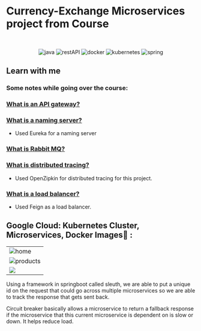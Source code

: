 # Currency-Exchange Microservices project from Course

<br />
<p align="center">
    <img src="https://img.shields.io/badge/Java-ED8B00?style=for-the-badge&logo=java&logoColor=white" alt="java" />
    <img src="https://img.shields.io/badge/Rest_API-02303A?style=for-the-badge&logo=react-router&logoColor=white" alt="restAPI"/>
    <img src="https://img.shields.io/badge/Docker-1572B6?style=for-the-badge&logo=docker&logoColor=white" alt="docker" />
    <img src="https://img.shields.io/badge/Kubernetes-E34F26?style=for-the-badge&logo=kubernetes&logoColor=white" alt="kubernetes"/>
    <img src="https://img.shields.io/badge/SpringBoot-6DB33F?style=for-the-badge&logo=springboot&logoColor=white" alt="spring" />
</p>

## Learn with me
### Some notes while going over the course: 

### [What is an API gateway? ](https://www.redhat.com/en/topics/api/what-does-an-api-gateway-do#:~:text=An%20API%20gateway%20is%20an,and%20return%20the%20appropriate%20result.)

### [What is a naming server? ](https://support.dnsimple.com/articles/what-is-a-nameserver/)
- Used Eureka for a naming server

### [What is Rabbit MQ? ](https://www.rabbitmq.com/)

### [What is distributed tracing? ](https://www.datadoghq.com/knowledge-center/distributed-tracing/#:~:text=Distributed%20tracing%20is%20a%20method,exhibit%20high%20latency%20or%20errors.)
- Used OpenZipkin for distributed tracing for this project.

### [What is a load balancer? ](https://www.nginx.com/resources/glossary/load-balancing/)

- Used Feign as a load balancer.

## Google Cloud: Kubernetes Cluster, Microservices, Docker Images🙈 :


<table>
  <tr>
    <td><img src="https://user-images.githubusercontent.com/50753562/198386399-df008d87-fea5-4871-a0f7-ced36aafba08.png" alt="home" /></td>
  </tr>
  <tr>
    <td><img src="https://user-images.githubusercontent.com/50753562/198386403-da483afc-bcc3-4a67-8e44-d64c6f33c179.png" alt="products" /></td>
  </tr>
  <tr>
    <td><img src="https://user-images.githubusercontent.com/50753562/198386409-677ea657-bcf2-4d99-a2f8-f75972754512.png" /></td>
  </tr>
</table>



Using a framework in springboot called sleuth, we are able to put a unique id on the request that could go across multiple microservices so we are able to track the response that gets sent back. 

Circuit breaker basically allows a microservice to return a fallback response if the microservice that this current microservice is dependent on is slow or down. It helps reduce load.
